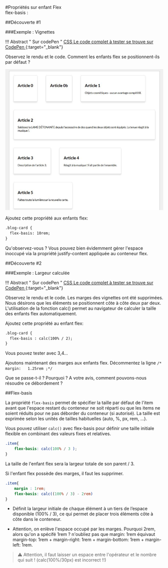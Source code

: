 #Propriétés sur enfant Flex<br>flex-basis : 

##Découverte #1

###Exemple : Vignettes


!!! Abstract " Sur codePen "
    [<span class="editCpLong">CSS</span>  Le code complet à tester se trouve sur CodePen ](https://codepen.io/Flolec/pen/ExqRaqz?editors=1100){:target="_blank"}  

Observez le rendu et le code.
Comment les enfants flex se positionnent-ils par défaut ?

![Flex vignette](../img/08_cssFlex/demoFlexBasis1.jpg ) 

Ajoutez cette propriété aux enfants flex:

```html  hl_lines="2" linenums="1" 
.blog-card {
  flex-basis: 10rem;
}
```

Qu'observez-vous ? 
Vous pouvez bien évidemment gérer l'espace inoccupé via la propriété justify-content appliquée au conteneur flex.


##Découverte #2

###Exemple : Largeur calculée


!!! Abstract " Sur codePen "
    [<span class="editCpLong">CSS</span>  Le code complet à tester se trouve sur CodePen ](https://codepen.io/Flolec/pen/vYorONX?editors=1100){:target="_blank"}  

Observez le rendu et le code.
Les marges des vignettes ont été supprimées.
Nous désirons que les éléments se positionnent côte à côte deux par deux.  L'utilisation de la fonction calc() permet au navigateur de calculer la taille des enfants flex automatiquement.

Ajoutez cette propriété au enfant flex:

```html  hl_lines="2" linenums="1" 
.blog-card {
  flex-basis : calc(100% / 2); 
}
```
Vous pouvez tester avec 3,4...

Ajoutons maintenant des marges aux enfants flex.
Décommentez la ligne   `/* margin:   1.25rem ;*/`

Que se passe-t-il ? Pourquoi ?
A votre avis, comment pouvons-nous résoudre ce débordement ?

##Flex-basis

La propriété `flex-basis` permet de spécifier la taille par défaut de l'item avant que l'espace restant du conteneur ne soit réparti ou que les items ne soient réduits pour ne pas déborder du conteneur (si autorisé). La taille est exprimée selon les unités de tailles habituelles (auto, %, px, rem, ...).

Vous pouvez utiliser `calc()` avec flex-basis pour définir une taille initiale flexible en combinant des valeurs fixes et relatives.

```css    linenums="1" title="calc"
.item{
    flex-basis: calc(100% / 3 );
}
```
La taille de l'enfant flex sera la largeur totale de son parent / 3.

Si l'enfant flex possède des marges, il faut les supprimer.

```css    linenums="1" title="calc"
.item{
    margin : 1rem;
    flex-basis: calc((100% / 3) - 2rem)
}
```

* Définit la largeur initiale de chaque élément à un tiers de l’espace disponible (100% / 3), ce qui permet de placer trois éléments côte à côte dans le conteneur.

* Attention, on enlève l'espace occupé par les marges.  Pourquoi 2rem, alors qu'on a spécifé 1rem ? n'oubliez pas que margin: 1rem équivaut margin-top: 1rem + margin-right: 1rem + margin-bottom: 1rem + margin-left: 1rem.

>:warning: Attention, il faut laisser un espace entre l'opérateur et le nombre qui suit ! (calc(100%/30px) est incorrect !!)



